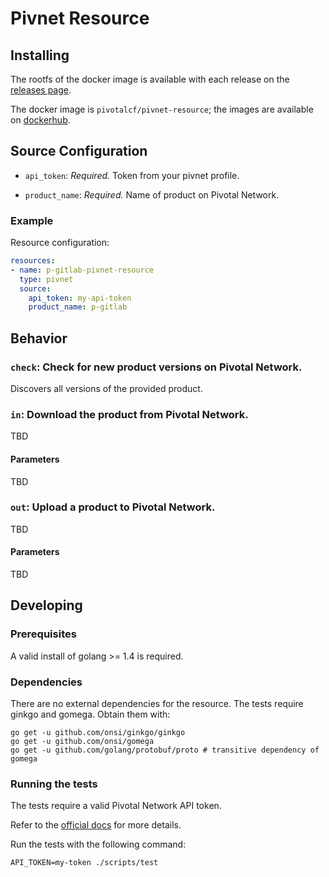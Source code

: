# Pivnet Resource

## Installing

The rootfs of the docker image is available with each release on the [releases page](https://github.com/pivotal-cf-experimental/pivnet-resource/releases).

The docker image is `pivotalcf/pivnet-resource`; the images are available on [dockerhub](https://hub.docker.com/r/pivotalcf/pivnet-resource).

## Source Configuration

* `api_token`: *Required.*  Token from your pivnet profile.

* `product_name`: *Required.*  Name of product on Pivotal Network.

### Example

Resource configuration:

``` yaml
resources:
- name: p-gitlab-pivnet-resource
  type: pivnet
  source:
    api_token: my-api-token
    product_name: p-gitlab
```

## Behavior

### `check`: Check for new product versions on Pivotal Network.

Discovers all versions of the provided product.

### `in`: Download the product from Pivotal Network.

TBD

#### Parameters

TBD

### `out`: Upload a product to Pivotal Network.

TBD

#### Parameters

TBD

## Developing

### Prerequisites

A valid install of golang >= 1.4 is required.

### Dependencies

There are no external dependencies for the resource. The tests require ginkgo
and gomega. Obtain them with:

```
go get -u github.com/onsi/ginkgo/ginkgo
go get -u github.com/onsi/gomega
go get -u github.com/golang/protobuf/proto # transitive dependency of gomega
```

### Running the tests

The tests require a valid Pivotal Network API token.

Refer to the [official
docs](https://network.pivotal.io/docs/api#how-to-authenticate) for more details.

Run the tests with the following command:

```
API_TOKEN=my-token ./scripts/test
```
